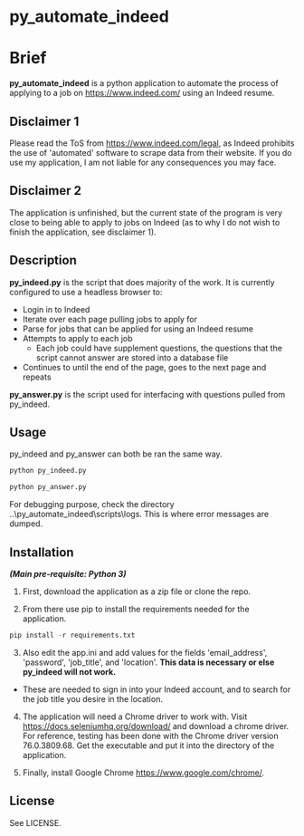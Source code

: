 # py_automate_indeed

# Brief

**py_automate_indeed** is a python application to automate the process of applying to a job on https://www.indeed.com/ using an Indeed resume.

## Disclaimer 1

Please read the ToS from https://www.indeed.com/legal, as Indeed prohibits the use of 'automated' software to scrape data from their website. If you do use my application, I am not liable for any consequences you may face.

## Disclaimer 2

The application is unfinished, but the current state of the program is very close to being able to apply to jobs on Indeed (as to why I do not wish to finish the application, see disclaimer 1).

## Description

**py_indeed.py** is the script that does majority of the work. It is currently configured to use a headless browser to:
 * Login in to Indeed
 * Iterate over each page pulling jobs to apply for
 * Parse for jobs that can be applied for using an Indeed resume
 * Attempts to apply to each job
    - Each job could have supplement questions, the questions that the script cannot answer are stored into a database file
 * Continues to until the end of the page, goes to the next page and repeats

**py_answer.py** is the script used for interfacing with questions pulled from py_indeed.

## Usage

py_indeed and py_answer can both be ran the same way.

```python
python py_indeed.py
```

```python
python py_answer.py
```

For debugging purpose, check the directory ..\py_automate_indeed\scripts\logs. This is where error messages are dumped.

## Installation

***(Main pre-requisite: Python 3)***

1. First, download the application as a zip file or clone the repo.

2. From there use pip to install the requirements needed for the application.

```python
pip install -r requirements.txt
```

3. Also edit the app.ini and add values for the fields 'email_address', 'password', 'job_title', and 'location'. **This data is necessary or else py_indeed will not work.**
- These are needed to sign in into your Indeed account, and to search for the job title you desire in the location.

4. The application will need a Chrome driver to work with. Visit https://docs.seleniumhq.org/download/ and download a chrome driver. For reference, testing has been done with the Chrome driver version 76.0.3809.68. Get the executable and put it into the directory of the application.

5. Finally, install Google Chrome https://www.google.com/chrome/.

## License

See LICENSE.


